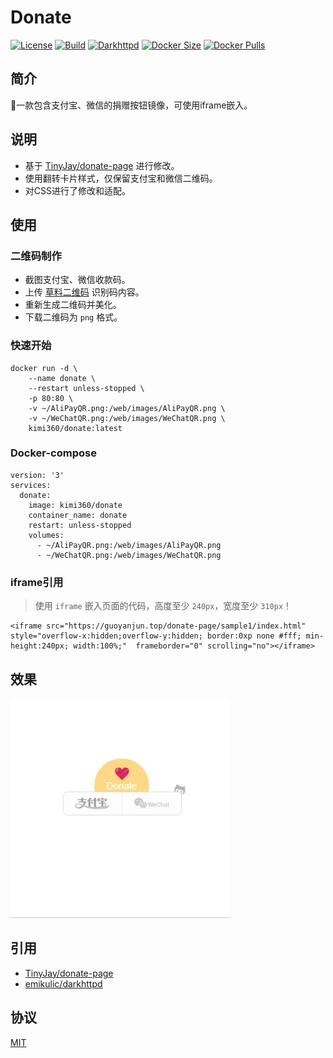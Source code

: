 # Donate
[![License](https://img.shields.io/github/license/kimi360/Docker-Donate)](https://github.com/kimi360/Docker-Donate/blob/main/LICENSE)
[![Build](https://img.shields.io/github/actions/workflow/status/kimi360/Docker-Donate/docker-build-publish.yml)](https://github.com/kimi360/Docker-Donate/actions/workflows/docker-build-publish.yml)
[![Darkhttpd](https://img.shields.io/github/v/release/emikulic/darkhttpd?label=darkhttpd)](https://github.com/emikulic/darkhttpd/releases)
[![Docker Size](https://img.shields.io/docker/image-size/kimi360/donate/latest?color=yellow)](https://hub.docker.com/r/kimi360/donate/tags)
[![Docker Pulls](https://img.shields.io/docker/pulls/kimi360/donate?color=orange)](https://hub.docker.com/r/kimi360/donate)

## 简介
🍌一款包含支付宝、微信的捐赠按钮镜像，可使用iframe嵌入。

## 说明
- 基于 [TinyJay/donate-page](https://github.com/TinyJay/donate-page) 进行修改。
- 使用翻转卡片样式，仅保留支付宝和微信二维码。
- 对CSS进行了修改和适配。

##  使用
###  二维码制作
- 截图支付宝、微信收款码。
- 上传 [草料二维码](https://cli.im/) 识别码内容。
- 重新生成二维码并美化。
- 下载二维码为 `png` 格式。

###  快速开始
    docker run -d \
        --name donate \
        --restart unless-stopped \
        -p 80:80 \
        -v ~/AliPayQR.png:/web/images/AliPayQR.png \
        -v ~/WeChatQR.png:/web/images/WeChatQR.png \
        kimi360/donate:latest

###  Docker-compose
    version: '3'
    services:
      donate:
        image: kimi360/donate
        container_name: donate
        restart: unless-stopped
        volumes:
          - ~/AliPayQR.png:/web/images/AliPayQR.png
          - ~/WeChatQR.png:/web/images/WeChatQR.png

###  iframe引用
> 使用 `iframe` 嵌入页面的代码，高度至少 `240px`，宽度至少 `310px`！

    <iframe src="https://guoyanjun.top/donate-page/sample1/index.html" style="overflow-x:hidden;overflow-y:hidden; border:0xp none #fff; min-height:240px; width:100%;"  frameborder="0" scrolling="no"></iframe>


##  效果
![AriaNg](https://raw.githubusercontent.com/kimi360/Docker-Donate/main/screenshots/donate.webp)

## 引用
- [TinyJay/donate-page](https://github.com/TinyJay/donate-page)
- [emikulic/darkhttpd](https://github.com/emikulic/darkhttpd)

## 协议
[MIT](https://github.com/kimi360/Docker-Donate/blob/main/LICENSE)
